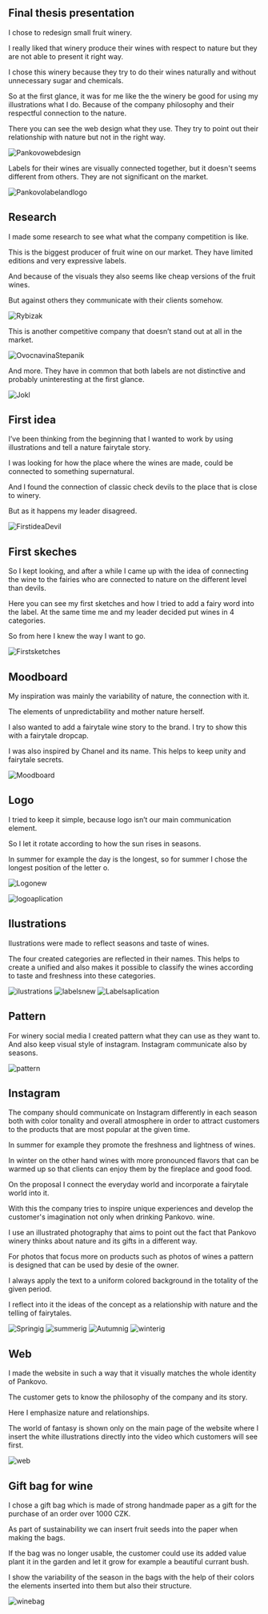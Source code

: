 ## Final thesis presentation

I chose to redesign small fruit winery. 

I really liked that winery produce their wines with respect to nature but they are not able to present it right way.

I chose this winery because they try to do their wines naturally and without unnecessary sugar and chemicals. 

So at the first glance, it was for me like the the winery be good for using my illustrations what I do. Because of the company philosophy and their respectful connection to the nature. 

There you can see the web design what they use. They try to point out their relationship with nature but not in the right way.

![Pankovowebdesign](pankovo.png)

Labels for their wines are visually connected together, but it doesn't seems different from others. 
They are not significant on the market.

![Pankovolabelandlogo](pankovolabelandlogo.png)
 
## Research 

I made some research to see what what the company competition is like.

This is the biggest producer of fruit wine on our market. They have limited editions and very expressive labels. 

And because of the visuals they also seems like cheap versions of the fruit wines.

But against others they communicate with their clients somehow.

![Rybizak](rybizak.png)

This is another competitive company that doesn’t stand out at all in the market.

![OvocnavinaStepanik](ovocnavina.png)

And more. They have in common that both labels are not distinctive and probably uninteresting at the first glance.

![Jokl](jokl.jpg)

## First idea

I’ve been thinking from the beginning that I wanted to work by using illustrations and tell a nature fairytale story.

I was looking for how the place where the wines are made, could be connected to something supernatural.

And I found the connection of classic check devils to the place that is close to winery.

But as it happens my leader disagreed.


![FirstideaDevil](firstidea.jpg)

## First skeches

So I kept looking, and after a while I came up with the idea of connecting the wine to the fairies who are connected to nature on the different level than devils.

Here you can see my first sketches and how I tried to add a fairy word into the label. 
At the same time me and my leader decided put wines in 4 categories. 

So from here I knew the way I want to go.

![Firstsketches](firstsketches.jpg)

## Moodboard

My inspiration was mainly the variability of nature, the connection with it. 

The elements of unpredictability and mother nature herself.

I also wanted to add a fairytale wine story to the brand. I try to show this with a fairytale dropcap. 

I was also inspired by Chanel and its name. This helps to keep unity and fairytale secrets.

![Moodboard](moodboard.jpg)

## Logo 

I tried to keep it simple, because logo isn’t our main communication element. 

So I let it rotate according to how the sun rises in seasons.

In summer for example the day is the longest, so for summer I chose the longest position of the letter o. 

![Logonew](logo.jpg)

![logoaplication](logoaplication.jpg)

## Ilustrations 

Ilustrations were made to reflect seasons and taste of wines. 

The four created categories are reflected in their names. This helps to create a unified and also makes it possible to classify the wines according to taste and freshness into these categories. 

![ilustrations](ilustrations.jpg)
![labelsnew](labels.jpg)
![Labelsaplication](labelsaplication.jpg)

## Pattern 

For winery social media I created pattern what they can use as they want to. And also keep visual style of instagram. 
Instagram communicate also by seasons.

![pattern](pattern.jpg)

## Instagram

The company should communicate on Instagram differently in each season both with color tonality and overall atmosphere in order to attract customers to the products that are most popular at the given time.

In summer for example they promote the freshness and lightness of wines.

In winter on the other hand wines with more pronounced flavors that can be warmed up so that clients can enjoy them by the fireplace and good food.

On the proposal I connect the everyday world and incorporate a fairytale world into it. 

With this the company tries to inspire unique experiences and develop the customer's imagination not only when drinking Pankovo. wine.

I use an illustrated photography that aims to point out the fact that Pankovo winery thinks about nature and its gifts in a different way.

For photos that focus more on products such as photos of wines a pattern is designed that can be used by desie of the owner.

I always apply the text to a uniform colored background in the totality of the given period.

I reflect into it the ideas of the concept as a relationship with nature and the telling of fairytales.

![Springig](springinstagram.jpg)
![summerig](summerinsta.jpg)
![Autumnig](autumninsta.jpg)
![winterig](winterinsta.jpg)

## Web 

I made the website in such a way that it visually matches the whole identity of Pankovo.

The customer gets to know the philosophy of the company and its story. 

Here I emphasize nature and relationships. 

The world of fantasy is shown only on the main page of the website where I insert the white illustrations directly into the video which customers will see first.

![web](webdesign.jpg)

## Gift bag for wine

I chose a gift bag which is made of strong handmade paper as a gift for the purchase of an order over 1000 CZK.

As part of sustainability we can insert fruit seeds into the paper when making the bags.

If the bag was no longer usable, the customer could use its added value plant it in the garden and let it grow for example a beautiful currant bush.

I show the variability of the season in the bags with the help of their colors the elements inserted into them but also their structure.

![winebag](bagforwines.jpg)
